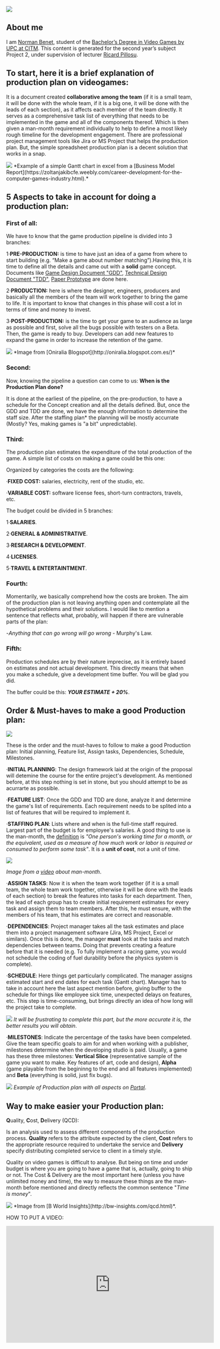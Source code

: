 ﻿<img src="https://i.imgur.com/imGj2H1.png">

## About me

I am [Norman Benet](https://es.linkedin.com/in/NormanBenet), student of the
[Bachelor’s Degree in Video Games by UPC at CITM](https://www.citm.upc.edu/ing/estudis/graus-videojocs/). This content is generated for the second year’s
subject Project 2, under supervision of lecturer [Ricard Pillosu](https://es.linkedin.com/in/ricardpillosu).

## To start, here it is a brief explanation of production plan on videogames:

It is a document created **collaborative among the team** (if it is a small team, it will be done with the whole team, if it is a big one, it will be done with the leads of each section), as it affects each member of the team directly. 
It serves as a comprehensive task list of everything that needs to be implemented in the game and all of the components thereof. Which is then given a man-month requirement individually to help to define a most likely rough timeline for the development engagement.
There are professional project management tools like Jira or MS Project that helps the production plan. But, the simple spreadsheet production plan is a decent solution that works in a snap.

<img src="https://i.imgur.com/fLrgxGX.jpg">
*Example of a simple Gantt chart in excel from a [Business Model Report](https://zoltanjakibcfe.weebly.com/career-development-for-the-computer-games-industry.html).*

## 5 Aspects to take in account for doing a production plan:

### First of all:

We have to know that the game production pipeline is divided into 3 branches:

1·**PRE-PRODUCTION:** is time to have just an idea of a game from where to start building (e.g. “Make a game about number matching”).Having this, it is time to define all the details and came out with a **solid** game concept. Documents like [Game Design Document "GDD"](https://en.wikipedia.org/wiki/Game_design_document), [Technical Design Document "TDD"](https://www.studytonight.com/3d-game-engineering-with-unity/tdd-and-gdd), [Paper Prototype](http://gamedevelopertips.com/paper-prototyping-game-development/) are done here.

2·**PRODUCTION:** here is where the designer, engineers, producers and basically all the members of the team will work together to bring the game to life. It is important to know that changes in this phase will cost a lot in terms of time and money to invest.

3·**POST-PRODUCTION:** is the time to get your game to an audience as large as possible and first, solve all the bugs possible with testers on a Beta. Then, the game is ready to buy. Developers can add new features to expand the game in order to increase the retention of the game.

<img src="http://1.bp.blogspot.com/-rneaL5NCyx8/VdzlLlCT_FI/AAAAAAAAARg/i2LjDE9nG7U/s640/six%2Bsigma.jpg">
*Image from [Oniralia Blogspot](http://oniralia.blogspot.com.es/)*

### Second:

Now, knowing the pipeline a question can come to us: **When is the Production Plan done?**

It is done at the earliest of the pipeline, on the pre-production, to have a schedule for the Concept creation and all the details defined. But, once the GDD and TDD are done, we have the enough information to determine the staff size. After the staffing plan* the planning will be mostly accurrate (Mostly? Yes, making games is "a bit" unpredictable). 

### Third:

The production plan estimates the expenditure of the total production of the game. A simple list of costs on making a game could be this one:

Organized by categories the costs are the following:

·**FIXED COST:** salaries, electricity, rent of the studio, etc.

·**VARIABLE COST:** software license fees, short-turn contractors, travels, etc.

The budget could be divided in 5 branches:

1·**SALARIES**.

2·**GENERAL & ADMINISTRATIVE**.

3·**RESEARCH & DEVELOPMENT**.

4·**LICENSES**.

5·**TRAVEL & ENTERTAINTMENT**.

### Fourth:

Momentarily, we basically comprehend how the costs are broken. The aim of the production plan is not leaving anything open and contemplate all the hypothetical problems and their solutions. I would like to mention a sentence that reflects what, probably, will happen if there are vulnerable parts of the plan:

-*Anything that can go wrong will go wrong* - Murphy's Law.

### Fifth:

Production schedules are by their nature imprecise, as it is entirely based on estimates and not actual development. This directly means that when you make a schedule, give a development time buffer. You will be glad you did. 

The buffer could be this: **_YOUR ESTIMATE + 20%_**. 

## Order & Must-haves to make a good Production plan:

<img src="https://tops-secure-graphics.grocerywebsite.com/GraphicsShoppingList/ShoppingListIcon_221x221.png">

These is the order and the must-haves to follow to make a good Production plan: Initial planning, Feature list, Assign tasks, Dependencies, Schedule, Milestones.

·**INITIAL PLANNING**: The design framework laid at the origin of the proposal will detemine the course for the entire project's development. As mentioned before, at this step nothing is set in stone, but you should attempt to be as acurrarte as possible.

·**FEATURE LIST**: Once the GDD and TDD are done, analyze it and determine the game's list of requirements. Each requirement needs to be splited into a list of features that will be required to implement it.

·**STAFFING PLAN**: Lists where and when is the full-time staff required. Largest part of the budget is for employee's salaries. A good thing to use is the man-month, the [definition](https://en.wiktionary.org/wiki/man-month) is *"One person's working time for a month, or the equivalent, used as a measure of how much work or labor is required or consumed to perform some task"*. It is a **unit of cost**, not a unit of time.

<img src="https://i.imgur.com/RDvNStf.png"> 

*Image from a [video](https://www.youtube.com/watch?v=VGreTjoWOBI) about man-month*.

·**ASSIGN TASKS**: Now it is when the team work together (if it is a small team, the whole team work together, otherwise it will be done with the leads of each section) to break the features into tasks for each department. Then, the lead of each group has to create initial requirement estimates for every task and assign them to team members. After this, he must ensure, with the members of his team, that his estimates are correct and reasonable.

·**DEPENDENCIES**: Project manager takes all the task estimates and place them into a project management software (Jira, MS Project, Excel or similars). Once this is done, the manager **must** look at the tasks and match dependencies between teams. Doing that prevents creating a feature before that it is needed (e.g. To fully implement a racing game, you would not schedule the coding of fuel durability before the physics system is complete).  

·**SCHEDULE**: Here things get particularly complicated. The manager assigns estimated start and end dates for each task (Gantt chart). Manager has to take in account here the last aspect mention before, giving buffer to the schedule for things like employee sick time, unexpected delays on features, etc. This step is time-consuming, but brings directly an idea of how long will the project take to complete.

<img src="http://eventcrowd.com/blog/wp-content/uploads/2016/11/Every-Event-Manager-Dreads-These-Painful-Moments-768x380.jpg"> *It will be frustrating to complete this part, but the more accurate it is, the better results you will obtain*.

·**MILESTONES**: Indicate the percentage of the tasks have been compeleted. Give the team specific goals to aim for and when working with a publisher, milestones determine when the developing studio is paid. Usually, a game has these three milestones: **Vertical Slice** (representative sample of the game you want to make. Key features of art, code and design), **Alpha** (game playable from the begininng to the end and all features implemented) and **Beta** (everything is solid, just fix bugs).

<img src="https://i.imgur.com/cg4S3SN.png"> *Example of Production plan with all aspects on [Portal](http://www.valvesoftware.com/games/portal.html)*.
## Way to make easier your Production plan:

**Q**uality, **C**ost, **D**elivery (QCD):

Is an analysis used to assess different components of the production process. **Quality** refers to the attribute expected by the client, **Cost** refers to the appropriate resource required to undertake the service and **Delivery** specify distributing completed service to client in a timely style. 

Quality on video games is difficult to analyse. But being on time and under budget is where you are going to have a game that is, actually, going to ship or not.  The Cost & Delivery are the most important here (unless you have unlimited money and time), the way to measure these things are the man-month before mentioned and directly reflects the common sentence "*Time is money*".

<img src="http://bw-insights.com/templates/themes/images/quality.png">
*Image from [B World Insights](http://bw-insights.com/qcd.html)*.











HOW TO PUT A VIDEO: 

<iframe width="560" height="315" src="https://www.youtube.com/embed/GiHrWDm7B6M" frameborder="0" allowfullscreen></iframe>
